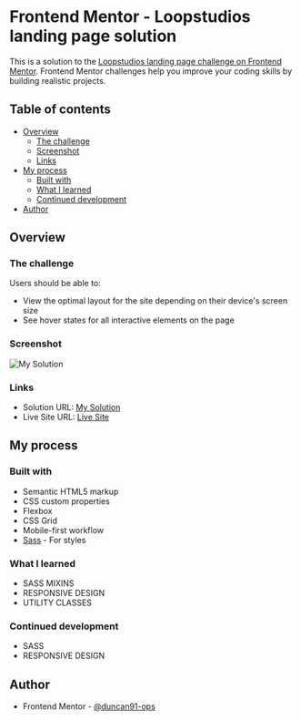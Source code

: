 # Frontend Mentor - Loopstudios landing page solution

This is a solution to the [Loopstudios landing page challenge on Frontend Mentor](https://www.frontendmentor.io/challenges/loopstudios-landing-page-N88J5Onjw). Frontend Mentor challenges help you improve your coding skills by building realistic projects.

## Table of contents

- [Overview](#overview)
  - [The challenge](#the-challenge)
  - [Screenshot](#screenshot)
  - [Links](#links)
- [My process](#my-process)
  - [Built with](#built-with)
  - [What I learned](#what-i-learned)
  - [Continued development](#continued-development)
- [Author](#author)

## Overview

### The challenge

Users should be able to:

- View the optimal layout for the site depending on their device's screen size
- See hover states for all interactive elements on the page

### Screenshot

![My Solution](./screenshot.png)

### Links

- Solution URL: [My Solution](https://www.frontendmentor.io/solutions/landing-page-using-sass-S1EJOknV5)
- Live Site URL: [Live Site](https://duncan91-ops.github.io/loopstudios-landing-page/)

## My process

### Built with

- Semantic HTML5 markup
- CSS custom properties
- Flexbox
- CSS Grid
- Mobile-first workflow
- [Sass](https://sass-lang.com/) - For styles

### What I learned

- SASS MIXINS
- RESPONSIVE DESIGN
- UTILITY CLASSES

### Continued development

- SASS
- RESPONSIVE DESIGN

## Author

- Frontend Mentor - [@duncan91-ops](https://www.frontendmentor.io/profile/duncan91-ops)
